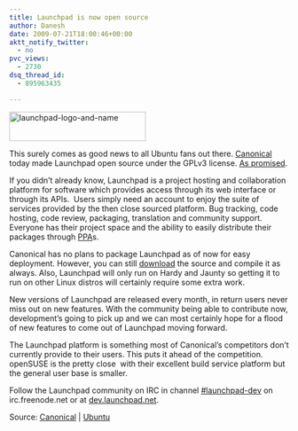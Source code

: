 ```yaml
---
title: Launchpad is now open source
author: Danesh
date: 2009-07-21T18:00:46+00:00
aktt_notify_twitter:
  - no
pvc_views:
  - 2730
dsq_thread_id:
  - 895963435

---
```

[<img loading="lazy" class="alignnone size-full wp-image-1663" title="launchpad-logo-and-name" src="/wp-content/uploads/2009/07/launchpad-logo-and-name.png" alt="launchpad-logo-and-name" width="246" height="53" />][1]

This surely comes as good news to all Ubuntu fans out there. [Canonical][2] today made Launchpad open source under the GPLv3 license. [As promised][3].

If you didn&#8217;t already know, Launchpad is a project hosting and collaboration platform for software which provides access through its web interface or through its APIs.  Users simply need an account to enjoy the suite of services provided by the then close sourced platform. Bug tracking, code hosting, code review, packaging, translation and community support. Everyone has their project space and the ability to easily distribute their packages through [PPA][4]s.

Canonical has no plans to package Launchpad as of now for easy deployment. However, you can still [download][5] the source and compile it as always. Also, Launchpad will only run on Hardy and Jaunty so getting it to run on other Linux distros will certainly require some extra work.

New versions of Launchpad are released every month, in return users never miss out on new features. With the community being able to contribute now, development&#8217;s going to pick up and we can most certainly hope for a flood of new features to come out of Launchpad moving forward.

The Launchpad platform is something most of Canonical&#8217;s competitors don&#8217;t currently provide to their users. This puts it ahead of the competition. openSUSE is the pretty close  with their excellent build service platform but the general user base is smaller.

Follow the Launchpad community on IRC in channel [#launchpad-dev][6] on irc.freenode.net or at [dev.launchpad.net][7].

Source: [Canonical][2] | [Ubuntu][8]

 [1]: /wp-content/uploads/2009/07/launchpad-logo-and-name.png
 [2]: http://blog.canonical.com/?p=192
 [3]: http://arstechnica.com/open-source/news/2008/07/mark-shuttleworth-launchpad-to-be-open-source-in-12-months.ars
 [4]: https://help.launchpad.net/Packaging/PPA
 [5]: https://dev.launchpad.net/
 [6]: irc://irc.freenode.net/#launchpad-dev
 [7]: http://dev.launchpad.net/
 [8]: http://www.ubuntu.com/news/canonical-open-sources-launchpad